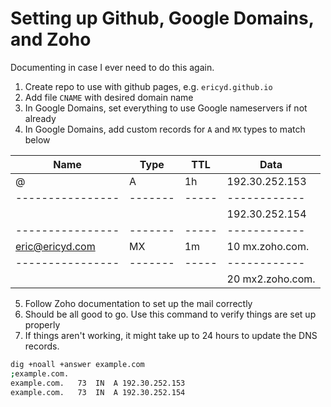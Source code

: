 # Setting up Github, Google Domains, and Zoho

Documenting in case I ever need to do this again.

1. Create repo to use with github pages, e.g. `ericyd.github.io`
2. Add file `CNAME` with desired domain name
3. In Google Domains, set everything to use Google nameservers if not already
4. In Google Domains, add custom records for `A` and `MX` types to match below

Name            | Type  | TTL | Data
----------------|-------|-----|------------
@               |A      | 1h  | 192.30.252.153
----------------|-------|-----|------------
                |       |     | 192.30.252.154
----------------|-------|-----|------------
eric@ericyd.com |MX     | 1m  | 10 mx.zoho.com.
----------------|-------|-----|------------
                |       |     | 20 mx2.zoho.com.

5. Follow Zoho documentation to set up the mail correctly
6. Should be all good to go. Use this command to verify things are set up properly
7. If things aren't working, it might take up to 24 hours to update the DNS records.

```bash
dig +noall +answer example.com
;example.com.
example.com.   73  IN  A 192.30.252.153
example.com.   73  IN  A 192.30.252.154
```
